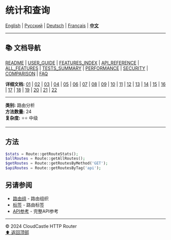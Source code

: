 # 统计和查询

[English](../../en/features/19_STATISTICS.md) | [Русский](../../ru/features/19_STATISTICS.md) | [Deutsch](../../de/features/19_STATISTICS.md) | [Français](../../fr/features/19_STATISTICS.md) | [**中文**](19_STATISTICS.md)

---

## 📚 文档导航

[README](../../README.md) | [USER_GUIDE](../USER_GUIDE.md) | [FEATURES_INDEX](../FEATURES_INDEX.md) | [API_REFERENCE](../API_REFERENCE.md) | [ALL_FEATURES](../ALL_FEATURES.md) | [TESTS_SUMMARY](../TESTS_SUMMARY.md) | [PERFORMANCE](../PERFORMANCE_ANALYSIS.md) | [SECURITY](../SECURITY_REPORT.md) | [COMPARISON](../COMPARISON.md) | [FAQ](../FAQ.md)

**详细文档:** [01](01_BASIC_ROUTING.md) | [02](02_ROUTE_PARAMETERS.md) | [03](03_ROUTE_GROUPS.md) | [04](04_RATE_LIMITING.md) | [05](05_IP_FILTERING.md) | [06](06_MIDDLEWARE.md) | [07](07_NAMED_ROUTES.md) | [08](08_TAGS.md) | [09](09_HELPER_FUNCTIONS.md) | [10](10_ROUTE_SHORTCUTS.md) | [11](11_ROUTE_MACROS.md) | [12](12_URL_GENERATION.md) | [13](13_EXPRESSION_LANGUAGE.md) | [14](14_CACHING.md) | [15](15_PLUGINS.md) | [16](16_LOADERS.md) | [17](17_PSR_SUPPORT.md) | [18](18_ACTION_RESOLVER.md) | [19](19_STATISTICS.md) | [20](20_SECURITY.md) | [21](21_EXCEPTIONS.md) | [22](22_CLI_TOOLS.md)

---

**类别:** 路由分析  
**方法数量:** 24  
**复杂度:** ⭐⭐ 中级

---

## 方法

```php
$stats = Route::getRouteStats();
$allRoutes = Route::getAllRoutes();
$getRoutes = Route::getRoutesByMethod('GET');
$apiRoutes = Route::getRoutesByTag('api');
```

## 另请参阅

- [路由组](03_ROUTE_GROUPS.md) - 路由组织
- [标签](08_TAGS.md) - 路由标签
- [API参考](../API_REFERENCE.md) - 完整API参考

---

© 2024 CloudCastle HTTP Router  
[⬆ 返回顶部](#统计和查询)